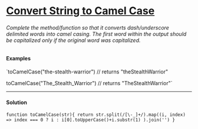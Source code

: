 
# [Convert String to Camel Case](https://www.codewars.com/kata/convert-string-to-camel-case/train/javascript)

###### Complete the method/function so that it converts dash/underscore        delimited words into camel casing. The first word within the output              should be capitalized only if the original word was capitalized.

#### Examples 

`toCamelCase("the-stealth-warrior") // returns "theStealthWarrior"

toCamelCase("The_Stealth_Warrior") // returns "TheStealthWarrior"`

----

#### Solution 

`function toCamelCase(str){
    return str.split(/[\-_]+/).map((i, index) => index === 0 ? i : i[0].toUpperCase()+i.substr(1)
    ).join('')
   } `
